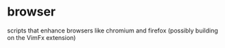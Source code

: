 # browser

scripts that enhance browsers like chromium and firefox (possibly
building on the VimFx extension)
